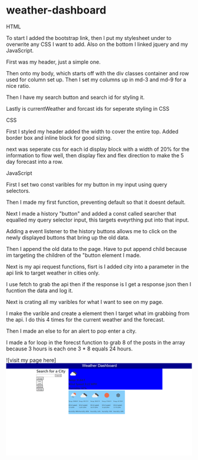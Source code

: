 # weather-dashboard

HTML

To start I added the bootstrap link, then I put my stylesheet under to overwrite any CSS I want to add. Also on the bottom I linked jquery and my JavaScript.

First was my header, just a simple one.

Then onto my body, which starts off with the div classes container and row used for column set up. Then I set my columns up in md-3 and md-9 for a nice ratio.

Then I have my search button and search id for styling it.

Lastly is currentWeather and forcast ids for seperate styling in CSS

CSS

First I styled my header added the width to cover the entire top. Added border box and inline block for good sizing.

next was seperate css for each id display block with a width of 20% for the information to flow well, then display flex and flex direction to make the 5 day forecast into a row.

JavaScript

First I set two const varibles for my button in my input using query selectors.

Then I made my first function, preventing default so that it doesnt default. 

Next I made a history "button" and added a const called searcher that equalled my query selector input, this targets eveyrthing put into that input.

Adding a event listener to the history buttons allows me to click on the newly displayed buttons that bring up the old data.

Then I append the old data to the page. Have to put append child because im targeting the children of the "button element I made.

Next is my api request functions, fisrt is I added city into a parameter in the api link to target weather in cities only.

I use fetch to grab the api then if the response is I get a response json then I fucntion the data and log it. 

Next is crating all my varibles for what I want to see on my page. 

I make the varible and create a element then I target what im grabbing from the api. I do this 4 times for the current weather and the forecast.

Then I made an else to for an alert to pop enter a city.

I made a for loop in the forecst function to grab 8 of the posts in the array because 3 hours is each one 3 * 8 equals 24 hours.

![visit my page here] 
![My project](./assets/Screenshot%20(15).png)